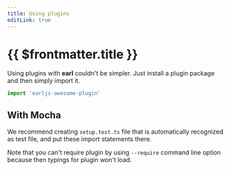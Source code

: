 ```yaml
---
title: Using plugins
editLink: true
---
```


# {{ $frontmatter.title }}

Using plugins with **earl** couldn't be simpler. Just install a plugin package
and then simply import it.

```typescript
import 'earljs-awesome-plugin'
```

## With Mocha

We recommend creating `setup.test.ts` file that is automatically recognized as
test file, and put these import statements there.

Note that you can't require plugin by using `--require` command line option
because then typings for plugin won't load.
